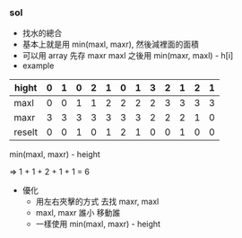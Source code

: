 ### sol
- 找水的總合
- 基本上就是用 min(maxl, maxr), 然後減裡面的面積
- 可以用 array 先存 maxr maxl 之後用 min(maxr, maxl) - h[i]
- example
    

| hight | 0 | 1 | 0 | 2 | 1 | 0 | 1 | 3 | 2 | 1 | 2 | 1 |
| ----- | - | - | - | - | - | - | - | - | - | - | - | - |
| maxl  | 0 | 0 | 1 | 1 | 2 | 2 | 2 | 2 | 3 | 3 | 3 | 3 |
| maxr  | 3 | 3 | 3 | 3 | 3 | 3 | 3 | 2 | 2 | 2 | 1 | 0 |
| reselt| 0 | 0 | 1 | 0 | 1 | 2 | 1 | 0 | 0 | 1 | 0 | 0 |
min(maxl, maxr) - height

=> 1 + 1 + 2 + 1 + 1 = 6

- 優化
    - 用左右夾擊的方式 去找 maxr, maxl
    - maxl, maxr 誰小 移動誰
    - 一樣使用 min(maxl, maxr) - height 
